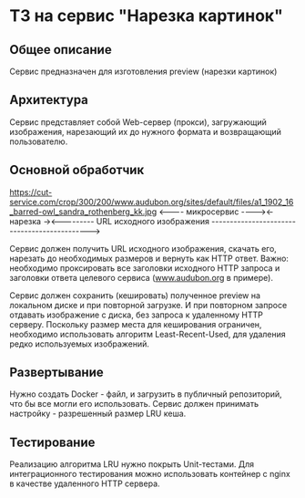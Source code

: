 # ТЗ на сервис "Нарезка картинок"


## Общее описание

Сервис предназначен для изготовления preview (нарезки картинок)

## Архитектура

Сервис представляет собой Web-сервер (прокси), загружающий изображения,
нарезающий их до нужного формата и возвращающий пользователю.

## Основной обработчик
https://cut-service.com/crop/300/200/www.audubon.org/sites/default/files/a1_1902_16_barred-owl_sandra_rothenberg_kk.jpg
<---- микросервис ----><- нарезка -><--------- URL исходного изображения --------------------------------------------->

Сервис должен получить URL исходного изображения, скачать его, нарезать до необходимых размеров и вернуть как HTTP ответ.
Важно: необходимо проксировать все заголовки исходного HTTP запроса и заголовки ответа целевого сервиса (www.audubon.org в примере).

Сервис должен сохранить (кешировать) полученное preview на локальном диске и при повторной загрузке. 
И при повторном запросе отдавать изображение с диска, без запроса к удаленному HTTP серверу.
Поскольку размер места для кеширования ограничен, необходимо использовать алгоритм Least-Recent-Used, 
для удаления редко используемых изображений.

## Развертывание
Нужно создать Docker - файл, и загрузить в публичный репозиторий, что бы все могли его использовать.
Сервис должен принимать настройку - разрешенный размер LRU кеша.

## Тестирование
Реализацию алгоритма LRU нужно покрыть Unit-тестами. Для интеграционного тестирования можно использовать
контейнер с nginx в качестве удаленного HTTP сервера.